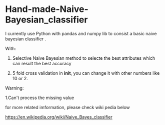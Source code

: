 # Hand-made-Naive-Bayesian_classifier

I currently use Python with pandas and numpy lib to consist a basic naive bayesian classifier .

With:
1. Selective Naive Bayesian method to selecte the best attributes which can result the best accuracy

2. 5 fold cross validation in __init__, you can change it with other numbers like 10 or 2.

Warning:

1.Can't process the missing value

for more related imformation, please check wiki pedia below

https://en.wikipedia.org/wiki/Naive_Bayes_classifier
